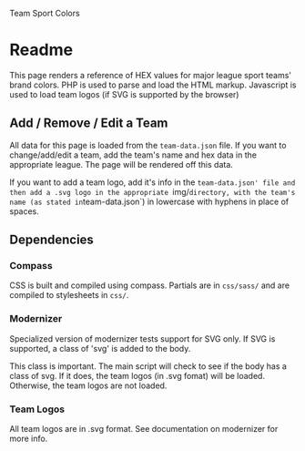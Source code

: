 Team Sport Colors

# Readme
This page renders a reference of HEX values for major league sport teams' brand colors. PHP is used to parse and load the HTML markup. Javascript is used to load team logos (if SVG is supported by the browser)

## Add / Remove / Edit a Team
All data for this page is loaded from the `team-data.json` file. If you want to change/add/edit a team, add the team's name and hex data in the appropriate league. The page will be rendered off this data.

If you want to add a team logo, add it's info in the `team-data.json' file and then add a .svg logo in the appropriate `img/` directory, with the team's name (as stated in `team-data.json`) in lowercase with hyphens in place of spaces.

## Dependencies

### Compass
CSS is built and compiled using compass. Partials are in `css/sass/` and are compiled to stylesheets in `css/`.

### Modernizer
Specialized version of modernizer tests support for SVG only. If SVG is supported, a class of 'svg' is added to the body.

This class is important. The main script will check to see if the body has a class of svg. If it does, the team logos (in .svg fomat) will be loaded. Otherwise, the team logos are not loaded.

### Team Logos
All team logos are in .svg format. See documentation on modernizer for more info.